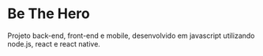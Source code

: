 # Be The Hero
Projeto back-end, front-end e mobile, desenvolvido em javascript utilizando node.js, react e react native.

